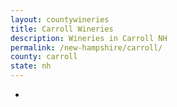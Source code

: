 ```yaml
---
layout: countywineries
title: Carroll Wineries
description: Wineries in Carroll NH
permalink: /new-hampshire/carroll/
county: carroll
state: nh
---
```

-
